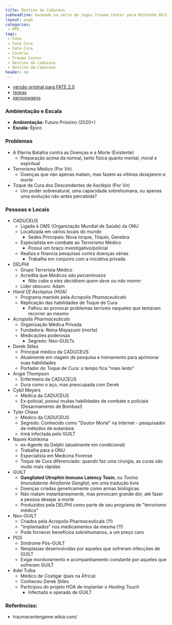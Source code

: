 ```yaml
---
title: Destino da Caduceus
subheadline: baseado na série de Jogos Trauma Center para Nintendo DS/Wii
layout: page
categories:
 - RPG
tags:
 - Fate
 - Fate Core
 - Fate-Core
 - Cenário
 - Trauma Center
 - Destino da Caduceus
 - Destino-da-Caduceus
header: no
---
```


- [versão original para FATE 2.0](http://maisquatro.wordpress.com/2008/08/16/mini-cenario-para-fudgefate-terrorismo-medico/)
- [regras](/rpg/DestinoDaCaduceus-regras)
- [personagens](/rpg/DestinoDaCaduceus-personagens)

### Ambientação e Escala

- **Ambientação:** Futuro Próximo (2020+)
- **Escala:** Épico

### Problemas

- A Eterna Batalha contra as Doenças e a Morte (Existente)
   - Preparação acima da normal, tanto física quanto mental, moral e espiritual
- Terrorismo Médico (Por Vir)
   - Doenças que não apenas matam, mas fazem as vítimas *desejarem a morte*
- Toque de Cura dos Descendentes de Asclépio (Por Vir)
   - Um poder sobrenatural, uma capacidade sobrehumana, ou apenas uma evolução não antes percebida?

### Pessoas e Locais

- CADUCEUS
   - Ligada à OMS (Organização Mundial de Saúde) da ONU
   - Localizada em vários locais do mundo
     - Sedes Principais: Nova Iorque, Tóquio, Genebra
   - Especialista em combate ao Terrorismo Médico
     - Possui um braço investigativo/policial
   - Realiza e financia pesquisas contra doenças sérias
     - Trabalha em conjunro com a iniciativa privada
- DELPHI
  - Grupo Terrorista Médico
  - Acredita que *Médicos são pecaminosos*
    - *Não cabe a eles decidirem quem deve ou não morrer*
  - Líder obscuro: Adam
- *Hand Of Asclepius (HOA)*
  - Programa mantido pela *Acropolis Phamaceuticals*
  - Replicação das habilidades de Toque de Cura
     - Falhou ao provocar problemas terríveis naqueles que tentaram recorrer ao mesmo
- *Acropolis Pharmaceuticals*
  - Organização Médica Privada
  - Fundadora: Reina Mayazumi (morta)
  - Medicações poderosas
    - Segredo: Neo-GUILTs
- Derek Stiles
  - Principal médico da CADUCEUS
  - Atualmente em viagem de pesquisa e treinamento para aprimorar suas habilidades
  - Portador do Toque de Cura: o tempo fica "mais lento"
- Angie Thompson
  - Enfermeira da CADUCEUS
  - Dura como o aço, mas preocupada com Derek
- Cybil Meyers
   - Médica da CADUCEUS
   - Ex-policial, possui muitas habilidades de combate e policiais (Desarmamento de Bombas!)
- Tyler Chase
   - Médico da CADUCEUS
   - Segredo: Conhecido como "Doutor Morte" na Internet - pesquisador de métodos de eutanásia
   - Irmã infectada pelo GUILT
- Naomi Kishikima
   - ex-Agente da Delphi (atualmente em condicional)
   - Trabalha para a ONU
   - Especialista em Medicina Forense
   - Toque de Cura diferenciado: quando faz uma cirurgia, as curas são muito mais rápidas
- GUILT 
   - **Gangliated Utrophin Immuno Latency Toxin**, ou *Toxina Imunolatente Atrofiante Ganglial*, em uma tradução livre
   - Doenças criadas geneticamente como armas biológicas
   - Não matam instantaneamente, mas provocam grande dor, até fazer a pessoa desejar a morte
   - Produzidos pela DELPHI como parte de seu programa de "terrorismo médico"
- Neo-GUILT
   - Criados pela Acropolis Pharmaceuticals (?!)
   - "Implantados" nos medicamentos da mesma (?!)
   - Pode fornecer benefícios sobrehumanos, a um preço caro
- PGS
   - Sindrome Pós-GUILT
   - Neoplasias desenvolvidas por aqueles que sofreram infecções de GUILT
   - Exige monitoramento e acompanhamento constante por aqueles que sofreram GUILT
- Adel Tulba
   - Médico de Costigar (país na África)
   - Conheceu Derek Stiles
   - Participou do projeto HOA de implantar o *Healing Touch*
     - Infectado e operado de GUILT

### Referências:

- traumacentergame.wikia.com/
